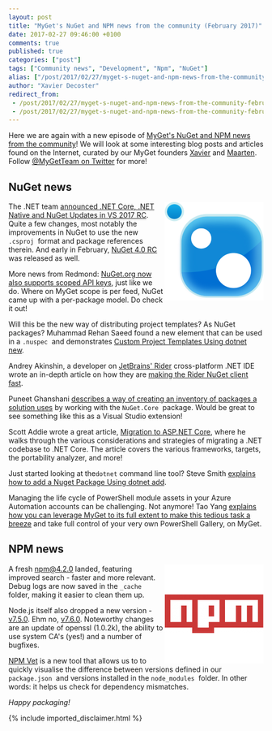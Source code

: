 ```yaml
---
layout: post
title: "MyGet's NuGet and NPM news from the community (February 2017)"
date: 2017-02-27 09:46:00 +0100
comments: true
published: true
categories: ["post"]
tags: ["Community news", "Development", "Npm", "NuGet"]
alias: ["/post/2017/02/27/myget-s-nuget-and-npm-news-from-the-community-february-2017.aspx"]
author: "Xavier Decoster"
redirect_from:
 - /post/2017/02/27/myget-s-nuget-and-npm-news-from-the-community-february-2017.aspx.html
 - /post/2017/02/27/myget-s-nuget-and-npm-news-from-the-community-february-2017.aspx.html
---
```


<p>Here we are again with a new episode of&nbsp;<a href="/category/Community-news.aspx" target="_blank">MyGet's NuGet and NPM news from the community</a>! We will look at some interesting blog posts and articles found on the Internet, curated by our MyGet founders&nbsp;<a href="http://www.twitter.com/xavierdecoster">Xavier</a>&nbsp;and&nbsp;<a href="http://www.twitter.com/maartenballiauw">Maarten</a>. Follow&nbsp;<a href="http://www.twitter.com/MyGetTeam">@MyGetTeam on Twitter</a>&nbsp;for more!</p><h2>NuGet news</h2><p><a href="http://www.myget.org/nuget"><img width="195" height="194" src="/images/image_150.png" style="float: right;"></a>The .NET team <a href="https://blogs.msdn.microsoft.com/dotnet/2017/01/30/announcing-net-core-net-native-and-nuget-updates-in-vs-2017-rc/">announced .NET Core, .NET Native and NuGet Updates in VS 2017 RC</a>. Quite a few changes, most notably the improvements in NuGet to use the new <code>.csproj</code>&nbsp; format and package references therein. And early in February, <a href="https://blogs.msdn.microsoft.com/dotnet/2017/02/07/announcing-net-core-tools-updates-in-vs-2017-rc/">NuGet 4.0 RC</a> was released as well.</p><p>More news from Redmond: <a href="http://blog.nuget.org/20170202/introducing-scoped-api-keys.html">NuGet.org now also supports scoped API keys</a>, just like we do. Where on MyGet scope is per feed, NuGet came up with a per-package model. Do check it out!</p><p>Will this be the new way of distributing project templates? As NuGet packages? Muhammad Rehan Saeed found a new element that can be used in a <code>.nuspec</code>&nbsp; and demonstrates <a href="http://rehansaeed.com/custom-project-templates-using-dotnet-new/">Custom Project Templates Using dotnet new</a>.</p><p>Andrey Akinshin, a developer on <a href="http://www.jetbrains.com/rider">JetBrains' Rider</a> cross-platform .NET IDE wrote an in-depth article on how they are <a href="http://aakinshin.net/en/blog/dotnet/rider-nuget-search/">making the Rider NuGet client fast</a>.</p><p>Puneet Ghanshani <a href="https://blogs.msdn.microsoft.com/modernarchitecturedevops/2017/01/20/nuget-packages-inventory-across-multiple-solutions/">describes a way of creating an inventory of packages a solution uses</a> by working with the <code>NuGet.Core</code>&nbsp; package. Would be great to see something like this as a Visual Studio extension!</p><p>Scott Addie wrote a great article, <a href="http://developer.telerik.com/topics/net/migration-asp-net-core-considerations-strategies/">Migration to ASP.NET Core</a>, where he walks through the various considerations and strategies of migrating a .NET codebase to .NET Core. The article covers the various frameworks, targets, the portability analyzer, and more!</p><p>Just started looking at the<code>dotnet</code>&nbsp;command line tool? Steve Smith <a href="http://ardalis.com/how-to-add-a-nuget-package-using-dotnet-add">explains how to add a Nuget Package Using dotnet add</a>.</p><p>Managing the life cycle of PowerShell module assets in your Azure Automation accounts can be challenging. Not anymore! Tao Yang <a href="http://blog.tyang.org/2017/02/17/managing-azure-automation-module-assets-using-myget">explains how you can leverage MyGet to its full extent to make this tedious task a breeze</a> and take full control of your very own PowerShell Gallery, on MyGet.</p><h2>NPM news</h2><p><a href="http://www.myget.org/npm"><img width="195" height="195" src="/images/image_151.png" style="float: right;"></a>A fresh <a href="https://github.com/npm/npm/releases/tag/v4.2.0">npm@4.2.0</a> landed, featuring improved search - faster and more relevant. Debug logs are now saved in the <code>_cache</code>&nbsp; folder, making it easier to clean them up.</p><p>Node.js itself also dropped a new version - <a href="https://nodejs.org/en/blog/release/v7.5.0/">v7.5.0</a>. Ehm no, <a href="https://nodejs.org/en/blog/release/v7.6.0/">v7.6.0</a>. Noteworthy changes are an update of openssl (1.0.2k), the ability to use system CA's (yes!) and a number of bugfixes.</p><p><a href="https://harksys.com/labs/npm-vet-a-simple-cli-tool-for-checking-npm-package-versions/">NPM Vet</a> is a new tool that allows us to to quickly visualise the difference between versions defined in our <code>package.json</code>&nbsp; and versions installed in the <code>node_modules</code>&nbsp; folder. In other words: it helps us check for dependency mismatches.</p><p><em>Happy packaging!</em></p>

{% include imported_disclaimer.html %}

